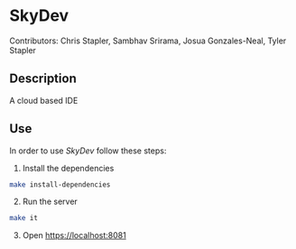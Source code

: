 # SkyDev
Contributors: Chris Stapler, Sambhav Srirama, Josua Gonzales-Neal,
Tyler Stapler
 
## Description
A cloud based IDE 

## Use 
In order to use *SkyDev* follow these steps:

1. Install the dependencies 
```bash
make install-dependencies
```
2. Run the server
```bash
make it
```
3. Open <https://localhost:8081>
